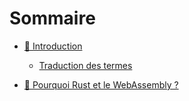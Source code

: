 # Sommaire

- [🚧 Introduction](./introduction.md)
    - [Traduction des termes](./translation-terms.md)

- [🚧 Pourquoi Rust et le WebAssembly ?](./why-rust-and-webassembly.md)
